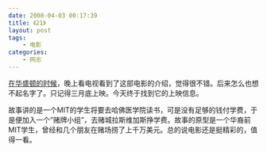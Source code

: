 ```yaml
---
date: 2008-04-03 00:17:39
title: 《21》
layout: post
tags:
    - 电影
categories:
    - 网志
---
```

[在华盛顿的时候](http://picasaweb.google.com/ztpala/wESlTG#5177326588682178226)，晚上看电视看到了这部电影的介绍，觉得很不错。后来怎么也想不起名字了。只记得三月底上映。今天终于找到它的上映信息。

故事讲的是一个MIT的学生将要去哈佛医学院读书，可是没有足够的钱付学费，于是便加入一个”赌牌小组”，去赌城拉斯维加斯挣学费。故事的原型是一个华裔前MIT学生，曾经和几个朋友在赌场捞了上千万美元。总的说电影还是挺精彩的，值得一看。
